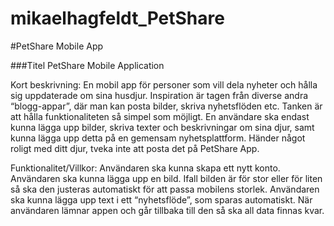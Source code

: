 # mikaelhagfeldt_PetShare

#PetShare Mobile App

###Titel
PetShare Mobile Application

Kort beskrivning:
En mobil app för personer som vill dela nyheter och hålla sig uppdaterade om sina husdjur. Inspiration är tagen från diverse andra “blogg-appar”, där man kan posta bilder, skriva nyhetsflöden etc. Tanken är att hålla funktionaliteten så simpel som möjligt. En användare ska endast kunna lägga upp bilder, skriva texter och beskrivningar om sina djur, samt kunna lägga upp detta på en gemensam nyhetsplattform.
Händer något roligt med ditt djur, tveka inte att posta det på PetShare App.

Funktionalitet/Villkor:
Användaren ska kunna skapa ett nytt konto. 
Användaren ska kunna lägga upp en bild. Ifall bilden är för stor eller för liten så ska den justeras automatiskt för att passa mobilens storlek. 
Användaren ska kunna lägga upp text i ett “nyhetsflöde”, som sparas automatiskt.
När användaren lämnar appen och går tillbaka till den så ska all data finnas kvar.

